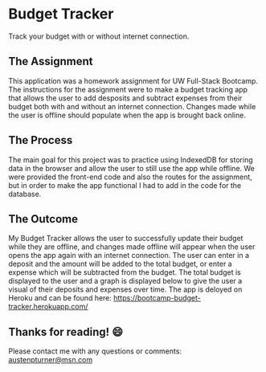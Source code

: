 # Budget Tracker
Track your budget with or without internet connection.

## The Assignment
This application was a homework assignment for UW Full-Stack Bootcamp. The instructions for the assignment were to make a budget tracking app that allows the user to add desposits and subtract expenses from their budget both with and without an internet connection. Changes made while the user is offline should populate when the app is brought back online.

## The Process
The main goal for this project was to practice using IndexedDB for storing data in the browser and allow the user to still use the app while offline. We were provided the front-end code and also the routes for the assignment, but in order to make the app functional I had to add in the code for the database.

## The Outcome
My Budget Tracker allows the user to successfully update their budget while they are offline, and changes made offline will appear when the user opens the app again with an internet connection. The user can enter in a deposit and the amount will be added to the total budget, or enter a expense which will be subtracted from the budget. The total budget is displayed to the user and a graph is displayed below to give the user a visual of their deposits and expenses over time.
The app is deloyed on Heroku and can be found here: https://bootcamp-budget-tracker.herokuapp.com/

## Thanks for reading! :smile:
Please contact me with any questions or comments: austenpturner@msn.com
